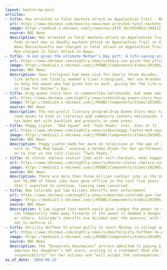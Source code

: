 ```yaml
---
layout: bootstrap-post
articles:
- title: Man arrested in fatal machete attack on Appalachian Trail - NBC News
  url: https://www.nbcnews.com/news/us-news/man-arrested-fatal-machete-attack-appalachian-trail-n1004761
  image: https://media3.s-nbcnews.com/j/newscms/2019_19/2854861/190512_wythe_county_va_attack_3089764058d50ecebb56e8a997945e47.nbcnews-fp-1200-630.jpg
  source: NBC News
  description: Man arrested in fatal machete attack on Appalachian Trail NBC News
    Feds arrest man in deadly machete attack on Appalachian Trail in Virginia Fox
    News Massachusetts man charged in fatal attack on Appalachian Trail Boston.com
    Man charged in fatal attack on Appa…
- title: 'A son gives the ultimate Mother’s Day gift: A life-saving organ transplant'
  url: https://www.nbcnews.com/nightly-news/video/a-son-gives-the-ultimate-mother-s-day-gift-a-life-saving-organ-transplant-59494981764
  image: https://media13.s-nbcnews.com/j/MSNBC/Components/Video/201905/nn_mhu_sons_sacrifice_for_mom_190512_1920x1080.nbcnews-fp-1200-630.jpg
  source: NBC News
  description: Gwen Finlayson had been sick for nearly three decades, living a full
    life before she finally needed a liver transplant. Her son Brandon knew he wanted
    to help the woman who had given him so much, giving her the life-saving gift just
    in time for Mother’s Day.
- title: Drag queen story hour in communities nationwide, but some see controversy
  url: https://www.nbcnews.com/nightly-news/video/drag-queen-story-hour-in-communities-nationwide-but-some-see-controversy-59494981658
  image: https://media14.s-nbcnews.com/j/MSNBC/Components/Video/201905/nn_kda_drag_queen_story_hour_190512_1920x1080.nbcnews-fp-1200-630.jpg
  source: NBC News
  description: The non-profit literacy program Drag Queen Story Hour has volunteers
    read books to kids in libraries and community centers nationwide. But the program
    has been met with backlash and protests in some areas.
- title: Peggy Lipton, 'Mod Squad' and 'Twin Peaks' star, dies at 72
  url: https://www.nbcnews.com/nightly-news/video/peggy-lipton-mod-squad-and-twin-peaks-star-dies-at-72-59494469698
  image: https://media12.s-nbcnews.com/j/MSNBC/Components/Video/201905/nn_ksn_remembering_peggy_lipton_190512_1920x1080.nbcnews-fp-1200-630.jpg
  source: NBC News
  description: Peggy Lipton made her mark on television at the age of 21 with her
    role on “The Mod Squad,” winning a Golden Globe for her performance, and went
    on to star in the cult classic “Twin Peaks.”
- title: As stores replace cashier jobs with self-checkout, what happens to employees?
  url: https://www.nbcnews.com/nightly-news/video/as-stores-replace-cashier-jobs-with-self-checkout-what-happens-to-employees-59494981626
  image: https://media12.s-nbcnews.com/j/MSNBC/Components/Video/201905/nn_rmo_cashierless_stores_190512_1920x1080.nbcnews-fp-1200-630.jpg
  source: NBC News
  description: There are more than three million cashier jobs in the United States,
    but 50,000 of those jobs have gone offline in the last five years. It’s a trend
    that’s expected to continue, leaving some concerned.
- title: New Colorado gun law divides sheriffs over enforcement
  url: https://www.nbcnews.com/nightly-news/video/new-colorado-gun-law-divides-sheriffs-over-enforcement-59493957683
  image: https://media13.s-nbcnews.com/j/MSNBC/Components/Video/201905/nn_spa_2nd_amendment_sheriffs_190512_1920x1080.nbcnews-fp-1200-630.jpg
  source: NBC News
  description: A law signed last month would give judges the power to decide if officers
    can temporarily take away firearms if the owner is deemed a danger to themselves
    or others. Colorado’s sheriffs are divided over the measure, with some vowing
    not to enforce it.
- title: Felicity Huffman to plead guilty in court Monday in college admissions scandal
  url: https://www.nbcnews.com/nightly-news/video/felicity-huffman-to-plead-guilty-in-court-monday-in-college-admissions-scandal-59494981531
  image: https://media14.s-nbcnews.com/j/MSNBC/Components/Video/201905/nn_kpa_felicity_huffman_expected_guilty_plea_190512_1920x1080.nbcnews-fp-1200-630.jpg
  source: NBC News
  description: The “Desperate Housewives” actress admitted to paying $15,000 to help
    improve her daughter’s SAT score, writing in a statement that she “accepts full
    responsibility” for her actions and “will accept the consequences.”
as_of_date: '2019-05-12'
---
```


